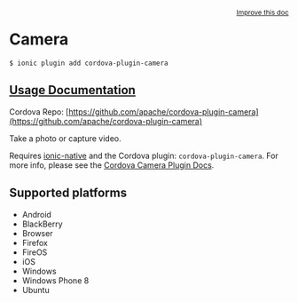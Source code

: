 
<a style="float:right;font-size:12px;" href="http://github.com/driftyco/ionic-native/edit/master/src/@ionic-native/plugins/camera/index.ts#L85">
  Improve this doc
</a>

# Camera
<!-- end header block -->

```
$ ionic plugin add cordova-plugin-camera
```

## [Usage Documentation](https://ionicframework.com/docs/v2/native/camera/)

Cordova Repo: [https://github.com/apache/cordova-plugin-camera](https://github.com/apache/cordova-plugin-camera)

<!-- description -->
Take a photo or capture video.

Requires <a href='module:driftyco/ionic-native'>ionic-native</a> and the Cordova plugin: `cordova-plugin-camera`. For more info, please see the [Cordova Camera Plugin Docs](https://github.com/apache/cordova-plugin-camera).

<!-- @platforms tag -->
## Supported platforms

- Android
- BlackBerry
- Browser
- Firefox
- FireOS
- iOS
- Windows
- Windows Phone 8
- Ubuntu

<!-- @platforms tag end -->
<!-- end for prop in method.decorators[0].argumentInfo -->
<!-- end content block -->
<!-- end body block -->
